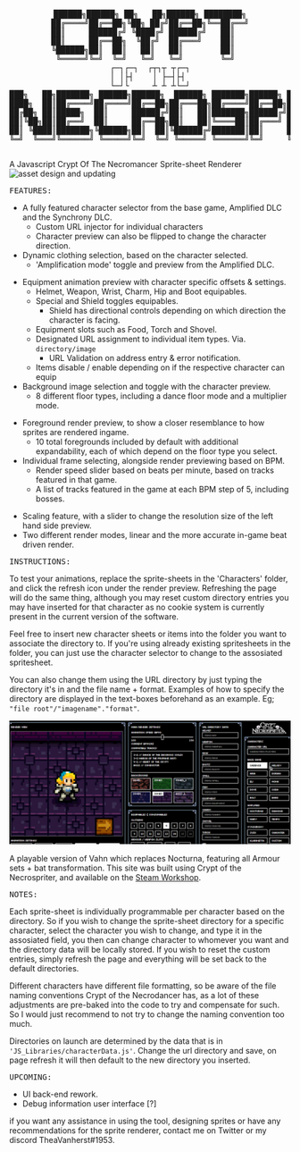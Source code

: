 <pre><p align="center">
██████╗██████╗ ██╗   ██╗██████╗ ████████╗
██╔════╝██╔══██╗╚██╗ ██╔╝██╔══██╗╚══██╔══╝
██║     ██████╔╝ ╚████╔╝ ██████╔╝   ██║   
██║     ██╔══██╗  ╚██╔╝  ██╔═══╝    ██║   
╚██████╗██║  ██║   ██║   ██║        ██║   
 ╚═════╝╚═╝  ╚═╝   ╚═╝   ╚═╝        ╚═╝   
┌─┐┌─┐  ┌┬┐┬ ┬┌─┐
│ │├┤    │ ├─┤├┤ 
└─┘└     ┴ ┴ ┴└─┘
███╗   ██╗███████╗ ██████╗██████╗  ██████╗ ███████╗██████╗ ██████╗ ██╗████████╗███████╗██████╗ 
████╗  ██║██╔════╝██╔════╝██╔══██╗██╔═══██╗██╔════╝██╔══██╗██╔══██╗██║╚══██╔══╝██╔════╝██╔══██╗
██╔██╗ ██║█████╗  ██║     ██████╔╝██║   ██║███████╗██████╔╝██████╔╝██║   ██║   █████╗  ██████╔╝
██║╚██╗██║██╔══╝  ██║     ██╔══██╗██║   ██║╚════██║██╔═══╝ ██╔══██╗██║   ██║   ██╔══╝  ██╔══██╗
██║ ╚████║███████╗╚██████╗██║  ██║╚██████╔╝███████║██║     ██║  ██║██║   ██║   ███████╗██║  ██║
╚═╝  ╚═══╝╚══════╝ ╚═════╝╚═╝  ╚═╝ ╚═════╝ ╚══════╝╚═╝     ╚═╝  ╚═╝╚═╝   ╚═╝   ╚══════╝╚═╝  ╚═╝   
</p></pre>
A Javascript Crypt Of The Necromancer Sprite-sheet Renderer <br>
<picture>
  <img alt="asset design and updating" src="./DEMO_Images/weapon_update.gif">
</picture>

<pre>FEATURES:</pre>
* A fully featured character selector from the base game, Amplified DLC and the Synchrony DLC.
  - Custom URL injector for individual characters
  - Character preview can also be flipped to change the character direction.
* Dynamic clothing selection, based on the character selected.
  - 'Amplification mode' toggle and preview from the Amplified DLC.
- Equipment animation preview with character specific offsets & settings.
  - Helmet, Weapon, Wrist, Charm, Hip and Boot equipables.
  - Special and Shield toggles equipables.
    - Shield has directional controls depending on which direction the character is facing.
  - Equipment slots such as Food, Torch and Shovel.
  - Designated URL assignment to individual item types. Via. `directory/image`
    - URL Validation on address entry & error notification.
  - Items disable / enable depending on if the respective character can equip
- Background image selection and toggle with the character preview.
  - 8 different floor types, including a dance floor mode and a multiplier mode.
* Foreground render preview, to show a closer resemblance to how sprites are rendered ingame.
  - 10 total foregrounds included by default with additional expandability, each of which depend on the floor type you select.
* Individual frame selecting, alongside render previewing based on BPM.
  - Render speed slider based on beats per minute, based on tracks featured in that game.
  - A list of tracks featured in the game at each BPM step of 5, including bosses.
- Scaling feature, with a slider to change the resolution size of the left hand side preview.
- Two different render modes, linear and the more accurate in-game beat driven render.

<pre>INSTRUCTIONS:</pre>

To test your animations, replace the sprite-sheets in the 'Characters' folder, and click the refresh icon under the render preview.
Refreshing the page will do the same thing, although you may reset custom directory entries you may have inserted for that character as no cookie system is currently present in the current version of the software.

Feel free to insert new character sheets or items into the folder you want to associate the directory to. If you're using already existing spritesheets in the folder, you can just use the character selector to change to the assosiated spritesheet.

You can also change them using the URL directory by just typing the directory it's in and the file name + format.
Examples of how to specify the directory are displayed in the text-boxes beforehand as an example. Eg; `"file root"/"imagename"."format"`.

<picture>
  <img alt="directory changing" src="./DEMO_Images/urlchanger.gif">
</picture>

A playable version of Vahn which replaces Nocturna, featuring all Armour sets + bat transformation.
This site was built using Crypt of the Necrospriter, and available on the [Steam Workshop][1].

[1]: https://steamcommunity.com/sharedfiles/filedetails/?id=2893560157

<pre>NOTES:</pre>

Each sprite-sheet is individually programmable per character based on the directory.
So if you wish to change the sprite-sheet directory for a specific character, select the character you wish to change, and type it in the assosiated field, you then can change character to whomever you want and the directory data will be locally stored.
If you wish to reset the custom entries, simply refresh the page and everything will be set back to the default directories.

Different characters have different file formatting, so be aware of the file naming conventions Crypt of the Necrodancer has, as a lot of these adjustments are pre-baked into the code to try and compensate for such. So I would just recommend to not try to change the naming convention too much.

Directories on launch are determined by the data that is in `'JS_Libraries/characterData.js'`.
Change the url directory and save, on page refresh it will then default to the new directory you inserted.

<pre>UPCOMING:</pre>

- UI back-end rework.
- Debug information user interface [?]

if you want any assistance in using the tool, designing sprites or have any
recommendations for the sprite renderer, contact me on Twitter or my discord TheaVanherst#1953.
